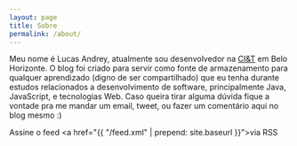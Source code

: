 ```yaml
---
layout: page
title: Sobre
permalink: /about/
---
```

Meu nome é Lucas Andrey, atualmente sou desenvolvedor na [CI&T](http://www.ciandt.com/br-pt/) em Belo Horizonte. O blog foi criado para servir como fonte de armazenamento para qualquer aprendizado (digno de ser compartilhado) que eu tenha durante estudos relacionados a desenvolvimento de software, principalmente Java, JavaScript, e tecnologias Web. Caso queira tirar alguma dúvida fique a vontade pra me mandar um email, tweet, ou fazer um comentário aqui no blog mesmo :)

<i class="fa fa-rss"></i> Assine o feed <a href="{{ "/feed.xml" | prepend: site.baseurl }}">via RSS </a>
